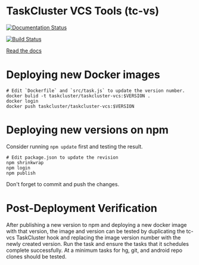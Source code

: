 # TaskCluster VCS Tools (tc-vs)

[![Documentation Status](https://readthedocs.org/projects/tc-vcs/badge/?version=latest)](https://readthedocs.org/projects/tc-vcs/?badge=latest)

[![Build Status](https://travis-ci.org/taskcluster/taskcluster-vcs.svg?branch=master)](https://travis-ci.org/taskcluster/taskcluster-vcs)

[Read the docs](http://tc-vcs.readthedocs.org/en/latest/)

# Deploying new Docker images


```
# Edit `Dockerfile` and `src/task.js` to update the version number.
docker bulid -t taskcluster/taskcluster-vcs:$VERSION .
docker login
docker push taskcluster/taskcluster-vcs:$VERSION

```

# Deploying new versions on npm

Consider running `npm update` first and testing the result.

```
# Edit package.json to update the revision
npm shrinkwrap
npm login
npm publish
```

Don't forget to commit and push the changes.

# Post-Deployment Verification

After publishing a new version to npm and deploying a new docker image with that version, the image and version can be tested by duplicating the tc-vcs TaskCluster hook and replacing the image version number with the newly created version.  Run the task and ensure the tasks that it schedules complete successfully.  At a minimum tasks for hg, git, and android repo clones should be tested.
